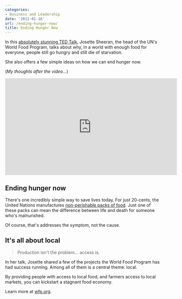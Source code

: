 ```yaml
---
categories:
- Business and Leadership
date: '2012-01-16'
url: /ending-hunger-now/
title: Ending Hunger Now
---
```


In this <a href="https://www.youtube.com/watch?v=CdxVbUja_pY">absolutely stunning TED Talk</a>, Josette Sheeran, the head of the UN's World Food Program, talks about why, in a world with enough food for everyone, people still go hungry and still die of starvation.

She also offers a few simple ideas on how we can end hunger now.

(<em>My thoughts after the video...</em>)

<iframe class="alignc" width="560" height="315" src="https://www.youtube.com/embed/CdxVbUja_pY" frameborder="0" allowfullscreen></iframe>
<!--more-->
<h2>Ending hunger now</h2>

There's one incredibly simple way to save lives today. For just 20-cents, the United Nations manufactures <a href="http://www.wfp.org/nutrition/special-nutritional-products">non-perishable packs of food</a>. Just one of these packs can mean the difference between life and death for someone who's malnurished.

Of course, that's addresses the symptom, not the cause.

<h2>It's all about local</h2>

<blockquote>Production isn't the problem... access is.</blockquote>

In her talk, Josette shared a few of the projects the World Food Program has had success running. Among all of them is a central theme: local.

By providing people with access to local food, and farmers access to local markets, you can kickstart a stagnant food economy.

Learn more at <a href="http://www.wfp.org/our-work">wfp.org</a>.
